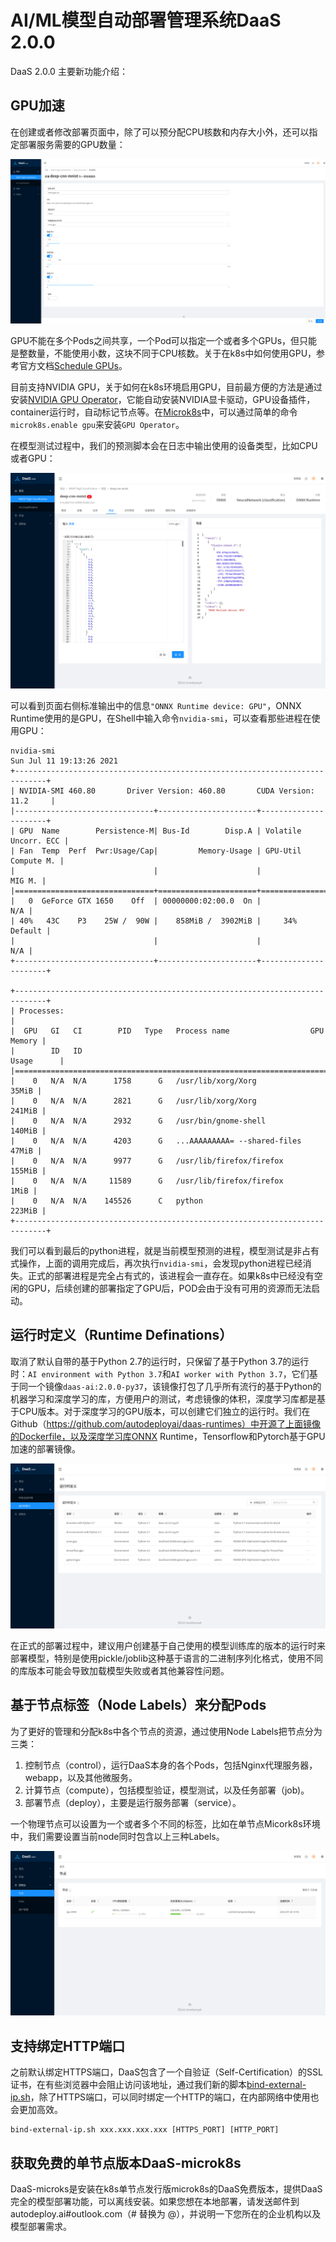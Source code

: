 # AI/ML模型自动部署管理系统DaaS 2.0.0

DaaS 2.0.0 主要新功能介绍：

## GPU加速

在创建或者修改部署页面中，除了可以预分配CPU核数和内存大小外，还可以指定部署服务需要的GPU数量：

![DaaS-deployment](daas-deployment.png)

GPU不能在多个Pods之间共享，一个Pod可以指定一个或者多个GPUs，但只能是整数量，不能使用小数，这块不同于CPU核数。关于在k8s中如何使用GPU，参考官方文档[Schedule GPUs](https://kubernetes.io/docs/tasks/manage-gpus/scheduling-gpus/)。

目前支持NVIDIA GPU，关于如何在k8s环境启用GPU，目前最方便的方法是通过安装[NVIDIA GPU Operator](https://docs.nvidia.com/datacenter/cloud-native/gpu-operator/getting-started.html)，它能自动安装NVIDIA显卡驱动，GPU设备插件，container运行时，自动标记节点等。在[Microk8s](https://microk8s.io/docs/addon-gpu)中，可以通过简单的命令`microk8s.enable gpu`来安装`GPU Operator`。

在模型测试过程中，我们的预测脚本会在日志中输出使用的设备类型，比如CPU或者GPU：

![DaaS-model-test](daas-model-test.png)

可以看到页面右侧标准输出中的信息`"ONNX Runtime device: GPU"`，ONNX Runtime使用的是GPU，在Shell中输入命令`nvidia-smi`，可以查看那些进程在使用GPU：
```
nvidia-smi 
Sun Jul 11 19:13:26 2021       
+-----------------------------------------------------------------------------+
| NVIDIA-SMI 460.80       Driver Version: 460.80       CUDA Version: 11.2     |
|-------------------------------+----------------------+----------------------+
| GPU  Name        Persistence-M| Bus-Id        Disp.A | Volatile Uncorr. ECC |
| Fan  Temp  Perf  Pwr:Usage/Cap|         Memory-Usage | GPU-Util  Compute M. |
|                               |                      |               MIG M. |
|===============================+======================+======================|
|   0  GeForce GTX 1650    Off  | 00000000:02:00.0  On |                  N/A |
| 40%   43C    P3    25W /  90W |    858MiB /  3902MiB |     34%      Default |
|                               |                      |                  N/A |
+-------------------------------+----------------------+----------------------+
                                                                               
+-----------------------------------------------------------------------------+
| Processes:                                                                  |
|  GPU   GI   CI        PID   Type   Process name                  GPU Memory |
|        ID   ID                                                   Usage      |
|=============================================================================|
|    0   N/A  N/A      1758      G   /usr/lib/xorg/Xorg                 35MiB |
|    0   N/A  N/A      2821      G   /usr/lib/xorg/Xorg                241MiB |
|    0   N/A  N/A      2932      G   /usr/bin/gnome-shell              140MiB |
|    0   N/A  N/A      4203      G   ...AAAAAAAAA= --shared-files       47MiB |
|    0   N/A  N/A      9977      G   /usr/lib/firefox/firefox          155MiB |
|    0   N/A  N/A     11589      G   /usr/lib/firefox/firefox            1MiB |
|    0   N/A  N/A    145526      C   python                            223MiB |
+-----------------------------------------------------------------------------+
```
我们可以看到最后的python进程，就是当前模型预测的进程，模型测试是非占有式操作，上面的调用完成后，再次执行`nvidia-smi`，会发现python进程已经消失。正式的部署进程是完全占有式的，该进程会一直存在。如果k8s中已经没有空闲的GPU，后续创建的部署指定了GPU后，POD会由于没有可用的资源而无法启动。

## 运行时定义（Runtime Definations）

取消了默认自带的基于Python 2.7的运行时，只保留了基于Python 3.7的运行时：`AI environment with Python 3.7`和`AI worker with Python 3.7`，它们基于同一个镜像`daas-ai:2.0.0-py37`，该镜像打包了几乎所有流行的基于Python的机器学习和深度学习的库，方便用户的测试，考虑镜像的体积，深度学习库都是基于CPU版本。对于深度学习的GPU版本，可以创建它们独立的运行时。我们在Github（https://github.com/autodeployai/daas-runtimes）中开源了上面镜像的Dockerfile，以及深度学习库ONNX Runtime，Tensorflow和Pytorch基于GPU加速的部署镜像。

![DaaS-runtimes](daas-runtimes.png)

在正式的部署过程中，建议用户创建基于自己使用的模型训练库的版本的运行时来部署模型，特别是使用pickle/joblib这种基于语言的二进制序列化格式，使用不同的库版本可能会导致加载模型失败或者其他兼容性问题。


## 基于节点标签（Node Labels）来分配Pods

为了更好的管理和分配k8s中各个节点的资源，通过使用Node Labels把节点分为三类：
1. 控制节点（control），运行DaaS本身的各个Pods，包括Nginx代理服务器，webapp，以及其他微服务。
2. 计算节点（compute），包括模型验证，模型测试，以及任务部署（job)。
3. 部署节点（deploy），主要是运行服务部署（service）。

一个物理节点可以设置为一个或者多个不同的标签，比如在单节点Micork8s环境中，我们需要设置当前node同时包含以上三种Labels。

![DaaS-nodes](daas-nodes.png)

## 支持绑定HTTP端口

之前默认绑定HTTPS端口，DaaS包含了一个自验证（Self-Certification）的SSL证书，在有些浏览器中会阻止访问该地址，通过我们新的脚本[bind-external-ip.sh](https://github.com/autodeployai/daas-microk8s)，除了HTTPS端口，可以同时绑定一个HTTP的端口，在内部网络中使用也会更加高效。

```
bind-external-ip.sh xxx.xxx.xxx.xxx [HTTPS_PORT] [HTTP_PORT]
```

## 获取免费的单节点版本DaaS-microk8s

DaaS-microks是安装在k8s单节点发行版microk8s的DaaS免费版本，提供DaaS完全的模型部署功能，可以离线安装。如果您想在本地部署，请发送邮件到 autodeploy.ai#outlook.com（# 替换为 @），并说明一下您所在的企业机构以及模型部署需求。
